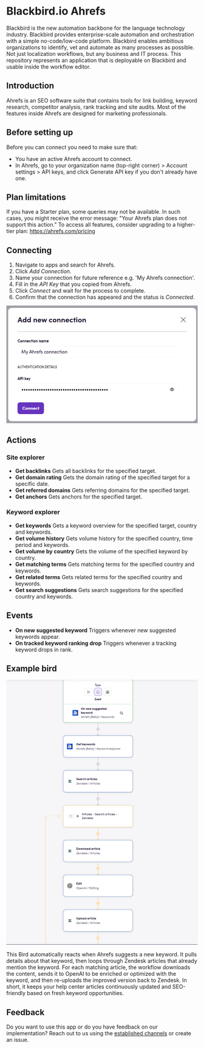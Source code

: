 # Blackbird.io Ahrefs

Blackbird is the new automation backbone for the language technology industry. Blackbird provides enterprise-scale automation and orchestration with a simple no-code/low-code platform. Blackbird enables ambitious organizations to identify, vet and automate as many processes as possible. Not just localization workflows, but any business and IT process. This repository represents an application that is deployable on Blackbird and usable inside the workflow editor.

## Introduction

<!-- begin docs -->

Ahrefs is an SEO software suite that contains tools for link building, keyword research, competitor analysis, rank tracking and site audits. Most of the features inside Ahrefs are designed for marketing professionals.

## Before setting up

Before you can connect you need to make sure that:

- You have an active Ahrefs account to connect.
- In Ahrefs, go to your organization name (top-right corner) > Account settings > API keys, and click Generate API key if you don't already have one.

## Plan limitations

If you have a Starter plan, some queries may not be available. In such cases, you might receive the error message: "Your Ahrefs plan does not support this action." To access all features, consider upgrading to a higher-tier plan: https://ahrefs.com/pricing

## Connecting

1. Navigate to apps and search for Ahrefs.
2. Click _Add Connection_.
3. Name your connection for future reference e.g. 'My Ahrefs connection'.
4. Fill in the _API Key_ that you copied from Ahrefs.
5. Click _Connect_ and wait for the process to complete.
6. Confirm that the connection has appeared and the status is _Connected_.

![AhrefsBlackbirdConnection](Apps.Ahrefs/image/README/AhrefsBlackbirdConnection.png)

## Actions

### Site explorer

- **Get backlinks** Gets all backlinks for the specified target.
- **Get domain rating** Gets the domain rating of the specified target for a specific date.
- **Get referred domains** Gets referring domains for the specified target.
- **Get anchors** Gets anchors for the specified target.

### Keyword explorer

- **Get keywords** Gets a keyword overview for the specified target, country and keywords.
- **Get volume history** Gets volume history for the specified country, time period and keywords.
- **Get volume by country** Gets the volume of the specified keyword by country.
- **Get matching terms** Gets matching terms for the specified country and keywords.
- **Get related terms** Gets related terms for the specified country and keywords.
- **Get search suggestions** Gets search suggestions for the specified country and keywords.

## Events

- **On new suggested keyword** Triggers whenever new suggested keywords appear.
- **On tracked keyword ranking drop** Triggers whenever a tracking keyword drops in rank. 

## Example bird

![AhrefsBird](Apps.Ahrefs/image/README/AhrefsBird.png)

This Bird automatically reacts when Ahrefs suggests a new keyword. It pulls details about that keyword, then loops through Zendesk articles that already mention the keyword. For each matching article, the workflow downloads the content, sends it to OpenAI to be enriched or optimized with the keyword, and then re-uploads the improved version back to Zendesk. In short, it keeps your help center articles continuously updated and SEO-friendly based on fresh keyword opportunities.

## Feedback

Do you want to use this app or do you have feedback on our implementation? Reach out to us using the [established channels](https://www.blackbird.io/) or create an issue.

<!-- end docs -->
